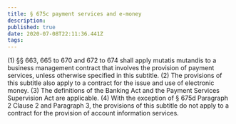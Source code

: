 ```yaml
---
title: § 675c payment services and e-money
description: 
published: true
date: 2020-07-08T22:11:36.441Z
tags: 
---
```


(1) §§ 663, 665 to 670 and 672 to 674 shall apply mutatis mutandis to a business management contract that involves the provision of payment services, unless otherwise specified in this subtitle.
(2) The provisions of this subtitle also apply to a contract for the issue and use of electronic money.
(3) The definitions of the Banking Act and the Payment Services Supervision Act are applicable.
(4) With the exception of § 675d Paragraph 2 Clause 2 and Paragraph 3, the provisions of this subtitle do not apply to a contract for the provision of account information services.
